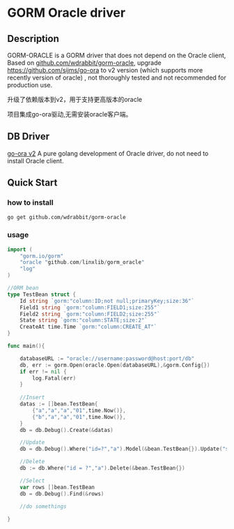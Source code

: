 # GORM Oracle driver

## Description
GORM-ORACLE is a GORM driver that does not depend on the Oracle client, Based on [github.com/wdrabbit/gorm-oracle](https://github.com/wdrabbit/gorm-oracle), upgrade https://github.com/sijms/go-ora to v2 version (which supports more recently version of oracle)
, not thoroughly tested and not recommended for production use.

升级了依赖版本到v2，用于支持更高版本的oracle

项目集成go-ora驱动,无需安装oracle客户端。

## DB Driver
[go-ora v2](https://github.com/sijms/go-ora/v2)
A pure golang development of Oracle driver, do not need to install Oracle client.

## Quick Start
### how to install 
```bash
go get github.com/wdrabbit/gorm-oracle
```
### usage
```go
import (
    "gorm.io/gorm"
    "oracle "github.com/linxlib/gorm_oracle"
    "log"
)

//ORM bean
type TestBean struct {
	Id string `gorm:"column:ID;not null;primaryKey;size:36"`
	Field1 string `gorm:"column:FIELD1;size:255"`
	Field2 string `gorm:"column:FIELD2;size:255"`
	State string `gorm:"column:STATE;size:2"`
	CreateAt time.Time `gorm:"column:CREATE_AT"`
}

func main(){

    databaseURL := "oracle://username:password@host:port/db"
    db, err := gorm.Open(oracle.Open(databaseURL),&gorm.Config{})
    if err != nil {
        log.Fatal(err)
    }
    
    //Insert
    datas := []bean.TestBean{
        {"a","a","a","01",time.Now()},
        {"b","a","a","01",time.Now()},
    }
    db = db.Debug().Create(&datas)

    //Update
    db = db.Debug().Where("id=?","a").Model(&bean.TestBean{}).Update("state","02")

    //Delete
    db := db.Where("id = ?","a").Delete(&bean.TestBean{})

    //Select
    var rows []bean.TestBean
    db = db.Debug().Find(&rows)
    
    //do somethings

}
```
